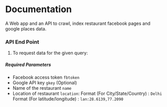 
# Documentation 
A Web app and an API to crawl, index restaurant facebook pages and google places data.

### API End Point

1. To request data for the given query:
##### Required Parameters
* Facebook access token `fbtoken`
* Google API key `gkey` (Optional)
* Name of the restaurant `name`
* Location of restaurant `location`:
    Format (For City/State/Country) : `Delhi`
    Format (For latitude/longitude) : `lan:28.6139,77.2090`


  

